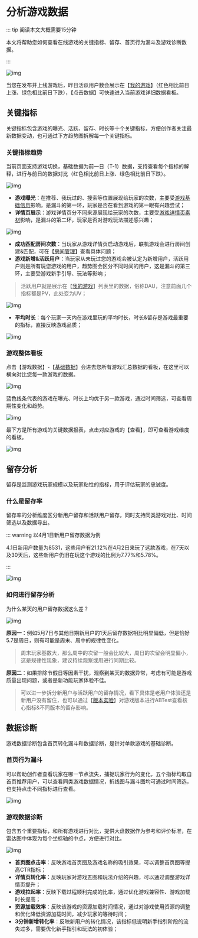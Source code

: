 # 分析游戏数据

::: tip 阅读本文大概需要15分钟

本文将帮助您如何查看在线游戏的关键指标、留存、首页行为漏斗及游戏诊断数据。

::: 

![img](https://arkimg.ark.online/1684027972239-31.webp)

当您在发布并上线游戏后，昨日活跃用户数会展示在【[我的游戏](https://portal.ark.online/#/admin/game-list)】（红色相比前日上涨、绿色相比前日下跌），【点击数据】可快速进入当前游戏详细数据看板。

## 关键指标

关键指标包含游戏的曝光、活跃、留存、时长等十个关键指标，方便创作者关注最新数据变动，也可通过下方趋势图拆解每一个关键指标。

### **关键指标趋势**

当前页面支持游戏切换，基础数据为前一日（T-1）数据，支持查看每个指标的解释，进行与前日的数据对比（红色相比前日上涨、绿色相比前日下跌）。

![img](https://arkimg.ark.online/1684027972240-32.webp)

- **游戏曝光**：在推荐、我玩过的、搜索等位置展现给玩家的次数，主要受[游戏基础信息](https://docs.ark.online/CreatorPortal/管理发布游戏.html#游戏信息填写)影响，是漏斗的第一环，玩家是否在看到游戏的第一眼有兴趣尝试；
- **详情页展示**：游戏详情页分不同来源展现给玩家的次数，主要受[游戏详情页素材](https://docs.ark.online/CreatorPortal/管理发布游戏.html#添加游戏素材)影响，是漏斗的第二环，玩家是否对游戏玩法描述感兴趣；

![img](https://arkimg.ark.online/1684027972240-33.webp)

- **成功匹配房间次数**：当玩家从游戏详情页启动游戏后，联机游戏会进行房间创建&匹配，可在【[房间管理](https://portal.ark.online/#/admin/room-data)】查看具体问题；
- **游戏新增&活跃用户**：当玩家从未玩过您的游戏会被认定为新增用户，活跃用户则是所有玩您游戏的用户，趋势图会区分不同时间的用户，这是漏斗的第三环，主要受游戏新手引导、玩法等影响；

> 活跃用户就是展示在【[我的游戏](https://portal.ark.online/#/admin/game-list)】列表里的数据，俗称DAU，注意前面几个指标都是PV，此处变为UV；

![img](https://arkimg.ark.online/1684027972240-34.webp)

- **平均时长**：每个玩家一天内在游戏里玩的平均时长，时长&留存是游戏最重要的指标，直接反映游戏品质；

![img](https://arkimg.ark.online/1684027972240-35.webp)

### 游戏整体看板

点击【游戏数据】-【[基础数据](https://portal.ark.online/#/admin/game-data)】会进去您所有游戏汇总数据的看板，在这里可以横向对比您每一款游戏的数据。

![img](https://arkimg.ark.online/1684027972240-36.webp)

蓝色线条代表的游戏在曝光、时长上均优于另一款游戏，通过时间筛选，可查看周期性变化和趋势。

![img](https://arkimg.ark.online/1684027972240-37.gif)

最下方是所有游戏的关键数据报表，点击对应游戏的【查看】，即可查看游戏维度的看板。

![img](https://arkimg.ark.online/1684027972240-38.webp)

## 留存分析

留存是监测游戏玩家规模以及玩家粘性的指标，用于评估玩家的忠诚度。

### 什么是留存率

留存率的分析维度区分新用户留存和活跃用户留存，同时支持同类游戏对比、时间筛选以及数据导出。

::: warning 以4月1日新用户留存数据为例

4.1日新用户数量为8531，这些用户有21.12%在4月2日来玩了这款游戏，在7天以及30天后，这些新用户仍旧在玩这个游戏的比例为7.77%和5.78%。

:::

![img](https://arkimg.ark.online/1684027972240-39.webp)

###  如何进行留存分析

为什么某天的用户留存数据这么差？

![img](https://arkimg.ark.online/1684027972241-40.webp)

**原因一**：例如5月7日与其他日期新用户的1天后留存数据相比明显偏低，但是恰好5.7是周日，则有可能是周末、周中的规律性变化。

> 周末玩家基数大，那么周中的次留一般会比较大，周日的次留会明显偏小，这是规律性现象，建议持续观察或用进行同期比较。

**原因二**：如果排除节假日等因素干扰，观察到某天的数据异常，考虑有可能是游戏质量出现问题，或者是新功能玩家体验不佳。

> 可以进一步拆分新用户与活跃用户的留存情况，看下具体是老用户体验还是新用户没有留住，也可以通过【[版本实验](https://portal.ark.online/#/admin/ab-test-list)】对游戏版本进行ABTest查看核心指标&不同版本的留存影响。

## 数据诊断

游戏数据诊断包含首页转化漏斗和数据诊断，是针对单款游戏的基础诊断。

### **首页行为漏斗**

可以帮助创作者查看玩家在哪一节点流失，捕捉玩家行为的变化，五个指标均取自首页推荐用户，可以查看同类游戏数据情况，折线图与漏斗图均可通过时间筛选，也支持点击不同指标进行查看。

![img](https://arkimg.ark.online/1684027972241-41.webp)

### **游戏数据诊断**

包含五个重要指标，和所有游戏进行对比，提供大盘数据作为参考和评价标准，在雷达图中体现为每个坐标轴的中点，方便进行对比。

![img](https://arkimg.ark.online/1684027972241-42.webp)

- **首页图点击率**：反映游戏首页图及游戏名称的吸引效果，可以调整首页图等提高CTR指标；
- **详情页转化率**：反映玩家对游戏五图和玩法介绍的兴趣，可以通过调整游戏详情页提升；
- **游戏拉起率**：反映下载过程顺利完成的比率，通过优化游戏兼容性、游戏加载时长提高；
- **资源加载效率**：反映该游戏的资源加载时间情况，通过对游戏使用资源的调整和优化降低资源加载时间，减少玩家的等待时间；
- **3分钟新增转化率**：反映新用户的转化情况，该指标低说明新手指引阶段的流失过多，需要优化新手指引和玩法的初体验；
